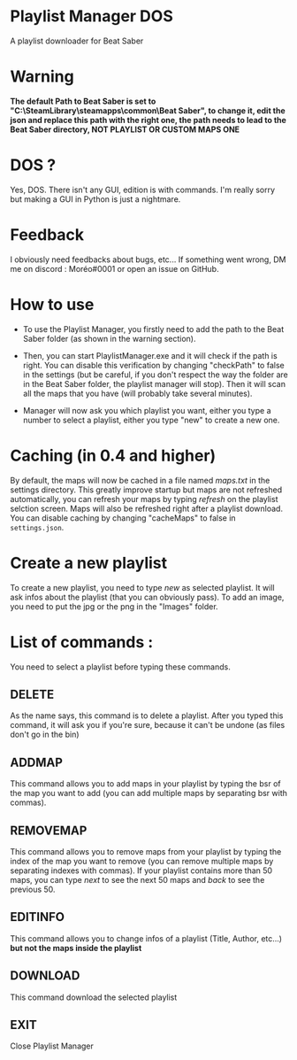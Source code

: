 # Playlist Manager DOS
A playlist downloader for Beat Saber

# Warning
**The default Path to Beat Saber is set to "C:\\SteamLibrary\\steamapps\\common\\Beat Saber", to change it, edit the json and replace this path with the right one, the path needs to lead to the Beat Saber directory, NOT PLAYLIST OR CUSTOM MAPS ONE**

# DOS ?
Yes, DOS. There isn't any GUI, edition is with commands. I'm really sorry but making a GUI in Python is just a nightmare.

# Feedback
I obviously need feedbacks about bugs, etc... If something went wrong, DM me on discord : Moréo#0001 or open an issue on GitHub.

# How to use
- To use the Playlist Manager, you firstly need to add the path to the Beat Saber folder (as shown in the warning section).

- Then, you can start PlaylistManager.exe and it will check if the path is right. You can disable this verification by changing "checkPath" to false in the settings (but be careful, if you don't respect the way the folder are in the Beat Saber folder, the playlist manager will stop). Then it will scan all the maps that you have (will probably take several minutes).

- Manager will now ask you which playlist you want, either you type a number to select a playlist, either you type "new" to create a new one.

# Caching (in 0.4 and higher)
By default, the maps will now be cached in a file named *maps.txt* in the settings directory. This greatly improve startup but maps are not refreshed automatically, you can refresh your maps by typing *refresh* on the playlist selction screen. Maps will also be refreshed right after a playlist download. You can disable caching by changing "cacheMaps" to false in `settings.json`.

# Create a new playlist
To create a new playlist, you need to type *new* as selected playlist. It will ask infos about the playlist (that you can obviously pass). To add an image, you need to put the jpg or the png in the "Images" folder.

# List of commands :
You need to select a playlist before typing these commands.
## DELETE
  As the name says, this command is to delete a playlist. After you typed this command, it will ask you if you're sure, because it can't be undone (as files don't go in the bin)

## ADDMAP
This command allows you to add maps in your playlist by typing the bsr of the map you want to add (you can add multiple maps by separating bsr with commas).

## REMOVEMAP
This command allows you to remove maps from your playlist by typing the index of the map you want to remove (you can remove multiple maps by separating indexes with commas). If your playlist contains more than 50 maps, you can type *next* to see the next 50 maps and *back* to see the previous 50.

## EDITINFO
This command allows you to change infos of a playlist (Title, Author, etc...) **but not the maps inside the playlist**

## DOWNLOAD
This command download the selected playlist

## EXIT
Close Playlist Manager
